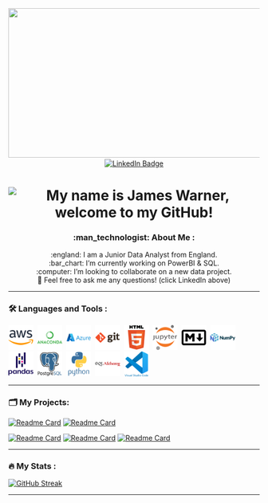 <div id="header" align="center">
  <img src="https://media.giphy.com/media/qgQUggAC3Pfv687qPC/giphy.gif" width="600" height="300"/>
</div>

<div id="badges" align="center">
    <a href="https://www.linkedin.com/in/jamesjwarner02/">
        <img src="https://img.shields.io/badge/LinkedIn-blue?style=for-the-badge&logo=linkedin&logoColor=white" alt="LinkedIn Badge" width="150" height="30"/>
    </a>
</div>

<h1 align="center">
    <img src="https://readme-typing-svg.herokuapp.com?font=Righteous&size=35&duration=3000&pause=500&center=true&vCenter=true&multiline=true&random=false&width=500&height=140&lines=My+name+is+James+Warner%2C;Welcome+to+my+GitHub!+%F0%9F%91%8B" alt="My name is James Warner, welcome to my GitHub!"/>
</h1>
<h3 align="center"> :man_technologist: About Me : </h3>

<div align="center">
:england: I am a Junior Data Analyst from England.
<br/>
:bar_chart: I’m currently working on PowerBI & SQL.
<br/>
:computer: I’m looking to collaborate on a new data project.
<br/>
💬 Feel free to ask me any questions! (click LinkedIn above)

</div>

---

### :hammer_and_wrench: Languages and Tools :
<div>
    <img src="https://github.com/devicons/devicon/blob/master/icons/amazonwebservices/amazonwebservices-original-wordmark.svg" title="AWS" alt="AWS" width="50" height="50"/>&nbsp;
    <img src="https://github.com/devicons/devicon/blob/master/icons/anaconda/anaconda-original-wordmark.svg" title="Anaconda" alt="Anaconda" width="50" height="50"/>&nbsp;
    <img src="https://github.com/devicons/devicon/blob/master/icons/azure/azure-original-wordmark.svg" title="Azure" alt="Azure" width="50" height="50"/>&nbsp;
    <img src="https://github.com/devicons/devicon/blob/master/icons/git/git-original-wordmark.svg" title="Git" alt="Git" width="50" height="50"/>&nbsp;
    <img src="https://github.com/devicons/devicon/blob/master/icons/html5/html5-original-wordmark.svg" title="HTML" alt="HTML" width="50" height="50"/>&nbsp;
    <img src="https://github.com/devicons/devicon/blob/master/icons/jupyter/jupyter-original-wordmark.svg" title="Jupyter" alt="Jupyter" width="50" height="50"/>&nbsp;
    <img src="https://github.com/devicons/devicon/blob/master/icons/markdown/markdown-original.svg" title="Markdown" alt="Markdown" width="50" height="50"/>&nbsp;
    <img src="https://github.com/devicons/devicon/blob/master/icons/numpy/numpy-original-wordmark.svg" title="NumPy" alt="NumPy" width="50" height="50"/>&nbsp;
    <img src="https://github.com/devicons/devicon/blob/master/icons/pandas/pandas-original-wordmark.svg" title="Pandas" alt="Pandas" width="50" height="50"/>&nbsp;
    <img src="https://github.com/devicons/devicon/blob/master/icons/postgresql/postgresql-original-wordmark.svg" title="Postgresql" alt="Postgresql" width="50" height="50"/>&nbsp;
    <img src="https://github.com/devicons/devicon/blob/master/icons/python/python-original-wordmark.svg" title="Python" alt="Python" 
    width="50" height="50"/>&nbsp;
    <img src="https://github.com/devicons/devicon/blob/master/icons/sqlalchemy/sqlalchemy-original-wordmark.svg" title="SqlAlchemy" alt="SqlAlchemy" width="50" height="50"/>&nbsp;
    <img src="https://github.com/devicons/devicon/blob/master/icons/vscode/vscode-original-wordmark.svg" title="Vscode" alt="Vscode" width="50" height="50"/>
</div>

---

### :card_index_dividers: My Projects:

[![Readme Card](https://github-readme-stats-james-warners-projects.vercel.app/api/pin/?username=JamesJWarner&theme=transparent&repo=data-analytics-power-bi-report111)](https://github.com/JamesJWarner/data-analytics-power-bi-report111)
[![Readme Card](https://github-readme-stats-james-warners-projects.vercel.app/api/pin/?username=JamesJWarner&theme=transparent&repo=exploratory-data-analysis---customer-loans-in-finance542)](https://github.com/JamesJWarner/exploratory-data-analysis---customer-loans-in-finance542)

[![Readme Card](https://github-readme-stats-james-warners-projects.vercel.app/api/pin/?username=JamesJWarner&theme=transparent&repo=hangman)](https://github.com/JamesJWarner/hangman)
[![Readme Card](https://github-readme-stats-james-warners-projects.vercel.app/api/pin/?username=JamesJWarner&theme=transparent&repo=movie-assistant)](https://github.com/JamesJWarner/movie-assistant)
[![Readme Card](https://github-readme-stats-james-warners-projects.vercel.app/api/pin/?username=JamesJWarner&theme=transparent&repo=movie-assistant)](https://github.com/JamesJWarner/movie-assistant)

---

### :fire: My Stats :

[![GitHub Streak](http://github-readme-streak-stats.herokuapp.com?user=JamesJWarner&theme=react&date_format=j%20M%5B%20Y%5D)](https://github.com/JamesJWarner)

---


